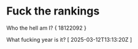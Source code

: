 # Fuck the rankings

Who the hell am I?
{ 18122092 }

What fucking year is it?
[ 2025-03-12T13:13:20Z ]
